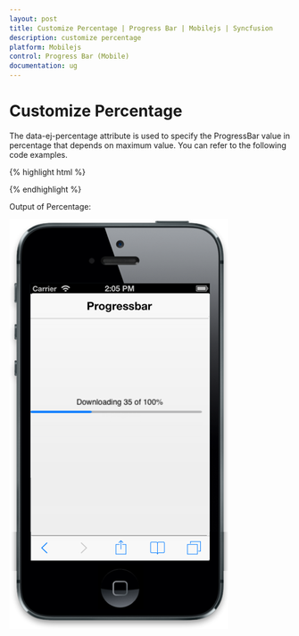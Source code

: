```yaml
---
layout: post
title: Customize Percentage | Progress Bar | Mobilejs | Syncfusion
description: customize percentage
platform: Mobilejs
control: Progress Bar (Mobile)
documentation: ug
---
```


# Customize Percentage

The data-ej-percentage attribute is used to specify the ProgressBar value in percentage that depends on maximum value. You can refer to the following code examples.  

{% highlight html %}

<div id="progressbar_sample" data-role="ejmprogress" data-ej-maxvalue=200 data-ej-percentage=35></div>

{% endhighlight %}

Output of Percentage:

![](Customize-Percentage_images/Customize-Percentage_img1.png)